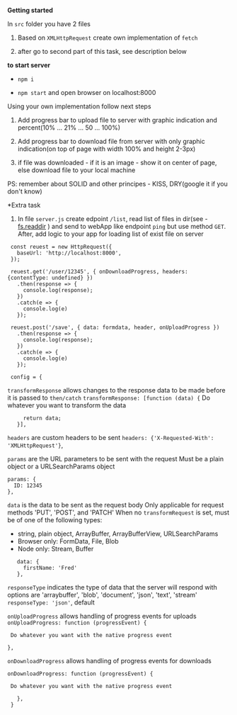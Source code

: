 **Getting started**

 In ```src``` folder you have 2 files

1. Based on ```XMLHttpRequest``` create own implementation of ```fetch```

2. after go to second part of this task, see description below

 **to start server**

  - ```npm i```

  - ```npm start``` and open browser on localhost:8000

Using your own implementation follow next steps

1. Add progress bar to upload file to server with graphic indication and percent(10% ... 21% ... 50 ... 100%)

2. Add progress bar to download file from server with only graphic indication(on top of page with width 100% and height 2-3px)

3. if file was downloaded - if it is an image - show it on center of page, else download file to your local machine

PS: remember about SOLID and other principes - KISS, DRY(google it if you don't know)

*Extra task

 1. In file ```server.js``` create edpoint ```/list```, read list of files in dir(see - [fs.readdir](https://nodejs.org/api/fs.html#fs_fs_readdir_path_options_callback) )
 and send to webApp like endpoint ```ping``` but use method ```GET```.
 After, add logic to your app for loading list of exist file on server

```
 const reuest = new HttpRequest({
   baseUrl: 'http://localhost:8000',
 });

 reuest.get('/user/12345', { onDownloadProgress, headers: {contentType: undefined} })
   .then(response => {
     console.log(response);
   })
   .catch(e => {
     console.log(e)
   });

 reuest.post('/save', { data: formdata, header, onUploadProgress })
   .then(response => {
     console.log(response);
   })
   .catch(e => {
     console.log(e)
   });

 config = {
```
   ``` transformResponse ``` allows changes to the response data to be made before
   it is passed to ``` then/catch ```
   ``` transformResponse: [function (data) { ```
   Do whatever you want to transform the data
```
     return data;
   }],
```
   ``` headers ``` are custom headers to be sent
   ``` headers: {'X-Requested-With': 'XMLHttpRequest'} ```,

   ```params``` are the URL parameters to be sent with the request
   Must be a plain object or a URLSearchParams object
   ```
   params: {
     ID: 12345
   },
   ```

   ```data``` is the data to be sent as the request body
   Only applicable for request methods 'PUT', 'POST', and 'PATCH'
   When no ```transformRequest``` is set, must be of one of the following types:
   - string, plain object, ArrayBuffer, ArrayBufferView, URLSearchParams
   - Browser only: FormData, File, Blob
   - Node only: Stream, Buffer
```
   data: {
     firstName: 'Fred'
   },
```
   ```responseType``` indicates the type of data that the server will respond with
   options are 'arraybuffer', 'blob', 'document', 'json', 'text', 'stream'
   ```responseType: 'json'```, default

   ```onUploadProgress``` allows handling of progress events for uploads
   ```onUploadProgress: function (progressEvent) {```
   
     Do whatever you want with the native progress event
 
   ```},```
    
   ```onDownloadProgress``` allows handling of progress events for downloads
   
   ```onDownloadProgress: function (progressEvent) {```
  
     Do whatever you want with the native progress event
```    
   },
 }
 ```
